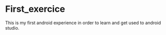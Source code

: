 # First_exercice
This is my first android experience in order to learn and get used to android studio.
